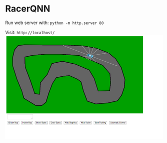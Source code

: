 # RacerQNN

Run web server with:
`
python -m http.server 80
`

Visit:
`
http://localhost/
`
![](screenshot.png)
